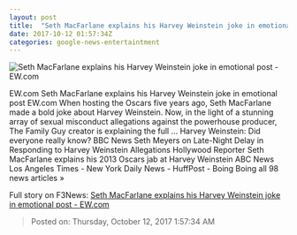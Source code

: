 ```yaml
---
layout: post
title:  "Seth MacFarlane explains his Harvey Weinstein joke in emotional post - EW.com"
date: 2017-10-12 01:57:34Z
categories: google-news-entertaintment
---
```


![Seth MacFarlane explains his Harvey Weinstein joke in emotional post - EW.com](http://ewedit.files.wordpress.com/2017/10/gettyimages-159239214.jpg?crop=0px%2C45px%2C2700px%2C1418px&resize=1200%2C630)

EW.com Seth MacFarlane explains his Harvey Weinstein joke in emotional post EW.com When hosting the Oscars five years ago, Seth MacFarlane made a bold joke about Harvey Weinstein. Now, in the light of a stunning array of sexual misconduct allegations against the powerhouse producer, The Family Guy creator is explaining the full ... Harvey Weinstein: Did everyone really know? BBC News Seth Meyers on Late-Night Delay in Responding to Harvey Weinstein Allegations Hollywood Reporter Seth MacFarlane explains his 2013 Oscars jab at Harvey Weinstein ABC News Los Angeles Times - New York Daily News - HuffPost - Boing Boing all 98 news articles »


Full story on F3News: [Seth MacFarlane explains his Harvey Weinstein joke in emotional post - EW.com](http://www.f3nws.com/n/spTjBJ)

> Posted on: Thursday, October 12, 2017 1:57:34 AM
